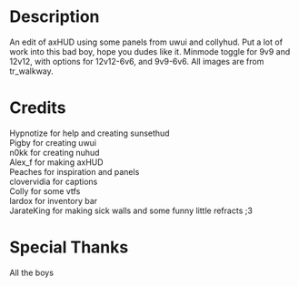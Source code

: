 # Description
An edit of axHUD using some panels from uwui and collyhud. Put a lot of work into this bad boy, hope you dudes like it. Minmode toggle for 9v9 and 12v12, with options for 12v12-6v6, and 9v9-6v6. All images are from tr\_walkway.

# Credits
Hypnotize for help and creating sunsethud  
Pigby for creating uwui  
n0kk for creating nuhud  
Alex\_f for making axHUD  
Peaches for inspiration and panels  
clovervidia for captions  
Colly for some vtfs  
lardox for inventory bar  
JarateKing for making sick walls and some funny little refracts ;3

# Special Thanks
All the boys
